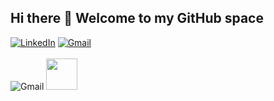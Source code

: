 ## Hi there 👋 Welcome to my GitHub space
[![LinkedIn](https://img.shields.io/badge/LinkedIn-0077B5?style=for-the-badge&logo=linkedin&logoColor=white)](https://www.linkedin.com/in/rahul7218/) [![Gmail](https://img.shields.io/badge/contactme@rahulp.dev-D14836?style=for-the-badge&logo=gmail&logoColor=white)]()<br><br>
![Gmail](https://img.shields.io/badge/contactme@rahulp.dev-D14836?logo=gmail&logoColor=white)
<img src="https://img.shields.io/badge/contactme@rahulp.dev-D14836?logo=gmail&logoColor=white" height="50" />
